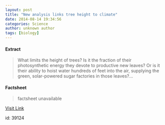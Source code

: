 ```yaml
---
layout: post
title: "New analysis links tree height to climate"
date: 2014-08-14 19:34:56
categories: Science
author: unknown author
tags: [biology]
---
```



#### Extract
>What limits the height of trees? Is it the fraction of their photosynthetic energy they devote to productive new leaves? Or is it their ability to hoist water hundreds of feet into the air, supplying the green, solar-powered sugar factories in those leaves?...

#### Factsheet
>factsheet unavailable

[Visit Link](http://phys.org/news327249280.html)

id:   39124
